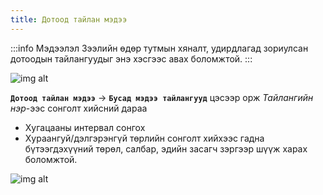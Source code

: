 ```yaml
---
title: Дотоод тайлан мэдээ
---
```

:::info Мэдээлэл
Зээлийн өдөр тутмын хяналт, удирдлагад зориулсан дотоодын тайлангуудыг энэ хэсгээс авах боломжтой.
:::

![img alt](/img/doTailan.png)

**`Дотоод тайлан мэдээ`** -> **`Бусад мэдээ тайлангууд`** цэсээр орж _Тайлангийн нэр_-ээс сонголт хийсний дараа 
- Хугацааны интервал сонгох
- Хураангуй/дэлгэрэнгүй төрлийн сонголт хийхээс гадна бүтээгдэхүүний төрөл, салбар, эдийн засагч зэргээр шүүж харах боломжтой. 
 
![img alt](/img/image-47.png)


